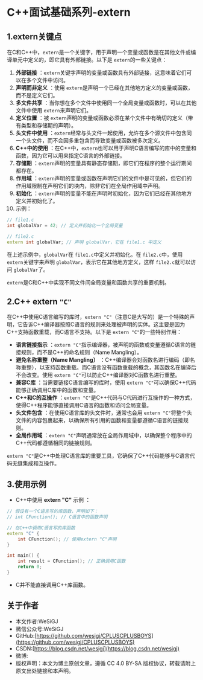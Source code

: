 # C++面试基础系列-extern

## 1.extern关键点

在C和C++中，`extern`是一个关键字，用于声明一个变量或函数是在其他文件或编译单元中定义的，即它具有外部链接。以下是 `extern`的一些关键点：

1. **外部链接** ：`extern`关键字声明的变量或函数具有外部链接，这意味着它们可以在多个文件中访问。
2. **声明而非定义** ：使用 `extern`是声明一个已经在其他地方定义的变量或函数，而不是定义它们。
3. **多文件共享** ：当你想在多个文件中使用同一个全局变量或函数时，可以在其他文件中使用 `extern`来声明它们。
4. **定义位置** ：被 `extern`声明的变量或函数必须在某个文件中有确切的定义（带有类型和存储期的声明）。
5. **头文件中使用** ：`extern`经常与头文件一起使用，允许在多个源文件中包含同一个头文件，而不会因多重包含而导致变量或函数被多次定义。
6. **C++中的使用** ：在C++中，`extern`也可以用于声明C语言编写的库中的变量和函数，因为它可以用来指定C语言的外部链接。
7. **存储期** ：`extern`声明的变量具有静态存储期，即它们在程序的整个运行期间都存在。
8. **作用域** ：`extern`声明的变量或函数在声明它们的文件中是可见的，但它们的作用域限制在声明它们的块内，除非它们在全局作用域中声明。
9. **初始化** ：`extern`声明的变量不能在声明时初始化，因为它们已经在其他地方定义并初始化了。
10. 示例：

```cpp
// file1.c
int globalVar = 42; // 定义并初始化一个全局变量

// file2.c
extern int globalVar; // 声明 globalVar，它在 file1.c 中定义
```

在上述示例中，`globalVar`在 `file1.c`中定义并初始化。在 `file2.c`中，使用 `extern`关键字来声明 `globalVar`，表示它在其他地方定义，这样 `file2.c`就可以访问 `globalVar`了。

`extern`是C和C++中实现不同文件间全局变量和函数共享的重要机制。

## 2.C++ extern `"C"`

在C++中使用C语言编写的库时，`extern "C"`（注意C是大写的）是一个特殊的声明，它告诉C++编译器按照C语言的规则来处理被声明的实体。这主要是因为C++支持函数重载，而C语言不支持。以下是 `extern "C"`的一些特别作用：

- **语言链接指示** ：`extern "C"`指示编译器，被声明的函数或变量遵循C语言的链接规则，而不是C++的命名规则（Name Mangling）。
- **避免名称重整（Name Mangling）** ：C++编译器会对函数名进行编码（即名称重整），以支持函数重载。而C语言没有函数重载的概念，其函数名在编译后不会改变。使用 `extern "C"`可以防止C++编译器对C函数名进行重整。
- **兼容C库** ：当需要链接C语言编写的库时，使用 `extern "C"`可以确保C++代码能够正确调用C库中的函数和变量。
- **C++和C的互操作** ：`extern "C"`是C++代码与C代码进行互操作的一种方式，使得C++程序能够直接调用C语言的函数和访问全局变量。
- **头文件包含** ：在使用C语言库的头文件时，通常也会用 `extern "C"`将整个头文件的内容包裹起来，以确保所有引用的函数和变量都遵循C语言的链接规则。
- **全局作用域** ：`extern "C"`声明通常放在全局作用域中，以确保整个程序中的C++代码都遵循相同的链接规则。

`extern "C"`是C++中处理C语言库的重要工具，它确保了C++代码能够与C语言代码无缝集成和互操作。

## 3.使用示例

- C++中使用 **extern "C"** 示例 ：

```cpp
// 假设有一个C语言写的库函数，声明如下：
// int CFunction(); // C语言中的函数声明

// 在C++中调用C语言写的库函数
extern "C" {
    int CFunction(); // 使用extern "C"声明
}

int main() {
    int result = CFunction(); // 正确调用C函数
    return 0;
}
```

- C并不能直接调用C++库函数。

## 关于作者

- 本文作者:WeSiGJ
- 微信公众号:WeSiGJ
- GitHub:[https://github.com/wesigj/CPLUSCPLUSBOYS](https://github.com/wesigj/CPLUSCPLUSBOYS)
- CSDN:[https://blog.csdn.net/wesigj](https://blog.csdn.net/wesigj)
- 微博:
- 版权声明：本文为博主原创文章，遵循 CC 4.0 BY-SA 版权协议，转载请附上原文出处链接和本声明。
